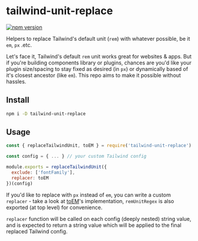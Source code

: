 # tailwind-unit-replace

[![npm version](https://badge.fury.io/js/tailwind-unit-replace.svg)](https://badge.fury.io/js/tailwind-unit-replace)

Helpers to replace Tailwind's default unit (`rem`) with whatever possible, be it `em`, `px` .etc.

Let's face it, Tailwind's default `rem` unit works great for websites & apps. But if you're building components library or plugins, chances are you'd like your plugin size/spacing to stay fixed as desired (in `px`) or dynamically based of it's closest ancestor (like `em`). This repo aims to make it possible without hassles.

## Install

```sh
npm i -D tailwind-unit-replace
```

## Usage

```javascript
const { replaceTailwindUnit, toEM } = require('tailwind-unit-replace')

const config = { ... } // your custom Tailwind config

module.exports = replaceTailwindUnit({
  exclude: ['fontFamily'],
  replacer: toEM
})(config)
```

If you'd like to replace with `px` instead of `em`, you can write a custom `replacer` - take a look at [toEM](./src/extras.ts)'s implementation, `remUnitRegex` is also exported (at top level) for convenience.

`replacer` function will be called on each config (deeply nested) string value, and is expected to return a string value which will be applied to the final replaced Tailwind config.
